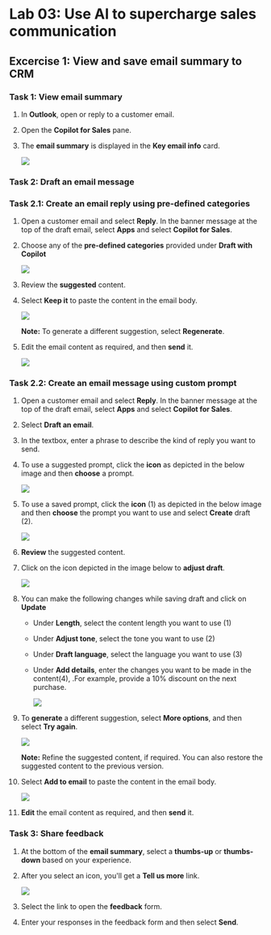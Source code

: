 # Lab 03: Use AI to supercharge sales communication 

## Excercise 1: View and save email summary to CRM

### Task 1: View email summary

1. In **Outlook**, open or reply to a customer email.

1. Open the **Copilot for Sales** pane.

1. The **email summary** is displayed in the **Key email info** card.

   ![](../media/dy1.png)

### Task 2: Draft an email message  

### Task 2.1: Create an email reply using pre-defined categories

1. Open a customer email and select **Reply**. In the banner message at the top of the draft email, select **Apps** and select **Copilot for Sales**.

1. Choose any of the **pre-defined categories** provided under **Draft with Copilot**

   ![](../media/2-1.png)
   
1. Review the **suggested** content.
   
1. Select **Keep it** to paste the content in the email body.

   ![](../media/2-2.png)

      **Note:** To generate a different suggestion, select **Regenerate**.

1. Edit the email content as required, and then **send** it.

   ![](../media/2-3.png)

### Task 2.2: Create an email message using custom prompt

1. Open a customer email and select **Reply**. In the banner message at the top of the draft email, select **Apps** and select **Copilot for Sales**.

1. Select **Draft an email**.

1. In the textbox, enter a phrase to describe the kind of reply you want to send.

1. To use a suggested prompt, click the **icon** as depicted in the below image and then **choose** a prompt.

   ![](../media/2-5-1.png)
   
1. To use a saved prompt, click the **icon** (1) as depicted in the below image and then **choose** the prompt you want to use and select **Create** draft (2).

   ![](../media/2-4.png)

1. **Review** the suggested content.

1. Click on the icon depicted in the image below to **adjust draft**.

      ![](../media/adjust.png)

1. You can make the following changes while saving draft and click on **Update**

      - Under **Length**, select the content length you want to use (1)
      - Under **Adjust tone**, select the tone you want to use (2)
      - Under **Draft language**, select the language you want to use (3)
      - Under **Add details**, enter the changes you want to be made in the content(4), .For example, provide a 10% discount on the next purchase.

        ![](../media/3-1.png)

1. To **generate** a different suggestion, select **More options**, and then select **Try again**.

   ![](../media/2-5.png)
   
      **Note:** Refine the suggested content, if required. You can also restore the suggested content to the previous version.
   
1. Select **Add to email** to paste the content in the email body.

   ![](../media/2-6.png)

1. **Edit** the email content as required, and then **send** it.


### Task 3: Share feedback

1. At the bottom of the **email summary**, select a **thumbs-up** or **thumbs-down** based on your experience.

1. After you select an icon, you'll get a **Tell us more** link.

   ![](../media/dy4.png)

1. Select the link to open the **feedback** form.

1. Enter your responses in the feedback form and then select **Send**.
